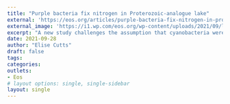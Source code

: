 ```yaml
---
title: "Purple bacteria fix nitrogen in Proterozoic-analogue lake"
external: 'https://eos.org/articles/purple-bacteria-fix-nitrogen-in-proterozoic-analogue-lake'
external_image: 'https://i1.wp.com/eos.org/wp-content/uploads/2021/09/lake-cadagno.jpg?w=820&ssl=1'
excerpt: "A new study challenges the assumption that cyanobacteria were the only major nitrogen fixers in the Proterozoic eon."
date: 2021-09-28
author: "Elise Cutts"
draft: false
tags:
categories:
outlets:
- Eos
# layout options: single, single-sidebar
layout: single
---
```



